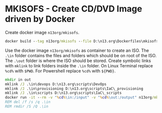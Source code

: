 # MKISOFS - Create CD/DVD Image driven by Docker

Create docker image `n13org/mkisofs`.

```cmd
docker build --tag n13org/mkisofs --file D:\n13.org\Dockerfiles\mkisofs\Dockerfile .
```

Use the docker image `n13org/mkisofs` as container to create an ISO. The `.\in` folder contains the files and folders which should be on root of the ISO. The `.\out` folder is where the ISO should be stored. Create symbolic links with `mklink` to link folders inside the `.\in` folder. On Linux Terminal replace `%cd%` with `$PWD`. For Powershell replace `%cd%` with `${PWD}`.

```cmd
mkdir in out
mklink /J .\in\devops D:\n13.org\scripts\DevOps
mklink /J .\in\provisioning D:\n13.org\scripts\IaC\_provisioning
mklink /J .\in\scripts D:\n13.org\scripts\IaC\_scripts
docker run -it --rm -v "%cd%\in:/input" -v "%cd%\out:/output" n13org/mkisofs mkisofs -V "Packer2nd" -J -R -input-charset iso8859-1 -o /output/packer.iso /input
REM del /f /s /q .\in
REM rmdir /S /Q .\in
```
